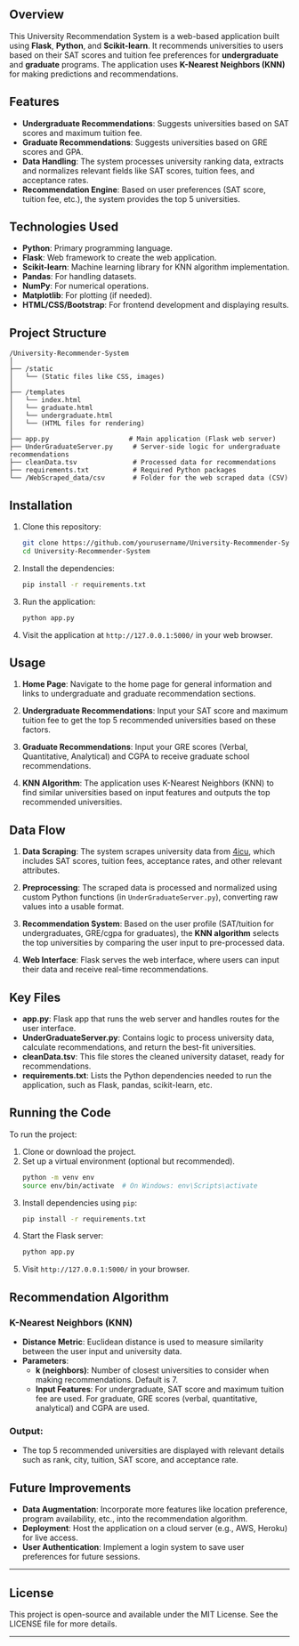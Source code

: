## **Overview**
This University Recommendation System is a web-based application built using **Flask**, **Python**, and **Scikit-learn**. It recommends universities to users based on their SAT scores and tuition fee preferences for **undergraduate** and **graduate** programs. The application uses **K-Nearest Neighbors (KNN)** for making predictions and recommendations.

## **Features**
- **Undergraduate Recommendations**: Suggests universities based on SAT scores and maximum tuition fee.
- **Graduate Recommendations**: Suggests universities based on GRE scores and GPA.
- **Data Handling**: The system processes university ranking data, extracts and normalizes relevant fields like SAT scores, tuition fees, and acceptance rates.
- **Recommendation Engine**: Based on user preferences (SAT score, tuition fee, etc.), the system provides the top 5 universities.

## **Technologies Used**
- **Python**: Primary programming language.
- **Flask**: Web framework to create the web application.
- **Scikit-learn**: Machine learning library for KNN algorithm implementation.
- **Pandas**: For handling datasets.
- **NumPy**: For numerical operations.
- **Matplotlib**: For plotting (if needed).
- **HTML/CSS/Bootstrap**: For frontend development and displaying results.

## **Project Structure**
```
/University-Recommender-System
│
├── /static
│   └── (Static files like CSS, images)
│
├── /templates
│   └── index.html
│   └── graduate.html
│   └── undergraduate.html
│   └── (HTML files for rendering)
│
├── app.py                    # Main application (Flask web server)
├── UnderGraduateServer.py     # Server-side logic for undergraduate recommendations
├── cleanData.tsv              # Processed data for recommendations
├── requirements.txt           # Required Python packages
└── /WebScraped_data/csv       # Folder for the web scraped data (CSV)
```

## **Installation**

1. Clone this repository:
   ```bash
   git clone https://github.com/yourusername/University-Recommender-System.git
   cd University-Recommender-System
   ```

2. Install the dependencies:
   ```bash
   pip install -r requirements.txt
   ```

3. Run the application:
   ```bash
   python app.py
   ```

4. Visit the application at `http://127.0.0.1:5000/` in your web browser.

## **Usage**
1. **Home Page**: Navigate to the home page for general information and links to undergraduate and graduate recommendation sections.
   
2. **Undergraduate Recommendations**: Input your SAT score and maximum tuition fee to get the top 5 recommended universities based on these factors.
   
3. **Graduate Recommendations**: Input your GRE scores (Verbal, Quantitative, Analytical) and CGPA to receive graduate school recommendations.
   
4. **KNN Algorithm**: The application uses K-Nearest Neighbors (KNN) to find similar universities based on input features and outputs the top recommended universities.

## **Data Flow**
1. **Data Scraping**: The system scrapes university data from [4icu](http://www.4icu.org/us/), which includes SAT scores, tuition fees, acceptance rates, and other relevant attributes.
   
2. **Preprocessing**: The scraped data is processed and normalized using custom Python functions (in `UnderGraduateServer.py`), converting raw values into a usable format.

3. **Recommendation System**: Based on the user profile (SAT/tuition for undergraduates, GRE/cgpa for graduates), the **KNN algorithm** selects the top universities by comparing the user input to pre-processed data.

4. **Web Interface**: Flask serves the web interface, where users can input their data and receive real-time recommendations.

## **Key Files**
- **app.py**: Flask app that runs the web server and handles routes for the user interface.
- **UnderGraduateServer.py**: Contains logic to process university data, calculate recommendations, and return the best-fit universities.
- **cleanData.tsv**: This file stores the cleaned university dataset, ready for recommendations.
- **requirements.txt**: Lists the Python dependencies needed to run the application, such as Flask, pandas, scikit-learn, etc.

## **Running the Code**
To run the project:

1. Clone or download the project.
2. Set up a virtual environment (optional but recommended).
   ```bash
   python -m venv env
   source env/bin/activate  # On Windows: env\Scripts\activate
   ```
3. Install dependencies using `pip`:
   ```bash
   pip install -r requirements.txt
   ```
4. Start the Flask server:
   ```bash
   python app.py
   ```
5. Visit `http://127.0.0.1:5000/` in your browser.

## **Recommendation Algorithm**

### **K-Nearest Neighbors (KNN)**
- **Distance Metric**: Euclidean distance is used to measure similarity between the user input and university data.
- **Parameters**:
  - **k (neighbors)**: Number of closest universities to consider when making recommendations. Default is 7.
  - **Input Features**: For undergraduate, SAT score and maximum tuition fee are used. For graduate, GRE scores (verbal, quantitative, analytical) and CGPA are used.
  
### **Output**:
- The top 5 recommended universities are displayed with relevant details such as rank, city, tuition, SAT score, and acceptance rate.

## **Future Improvements**
- **Data Augmentation**: Incorporate more features like location preference, program availability, etc., into the recommendation algorithm.
- **Deployment**: Host the application on a cloud server (e.g., AWS, Heroku) for live access.
- **User Authentication**: Implement a login system to save user preferences for future sessions.

---

## **License**
This project is open-source and available under the MIT License. See the LICENSE file for more details.

---
